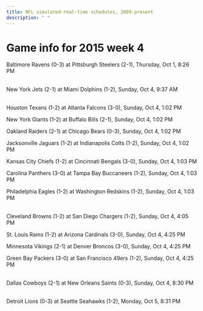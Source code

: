 ```yaml
---
title: NFL simulated-real-time schedules, 2009-present
description: " "
---
```


# Game info for 2015 week 4

Baltimore Ravens (0-3) at Pittsburgh Steelers (2-1), Thursday, Oct 1, 8:26 PM

<br/>New York Jets (2-1) at Miami Dolphins (1-2), Sunday, Oct 4, 9:37 AM

<br/>Houston Texans (1-2) at Atlanta Falcons (3-0), Sunday, Oct 4, 1:02 PM

New York Giants (1-2) at Buffalo Bills (2-1), Sunday, Oct 4, 1:02 PM

Oakland Raiders (2-1) at Chicago Bears (0-3), Sunday, Oct 4, 1:02 PM

Jacksonville Jaguars (1-2) at Indianapolis Colts (1-2), Sunday, Oct 4, 1:02 PM

Kansas City Chiefs (1-2) at Cincinnati Bengals (3-0), Sunday, Oct 4, 1:03 PM

Carolina Panthers (3-0) at Tampa Bay Buccaneers (1-2), Sunday, Oct 4, 1:03 PM

Philadelphia Eagles (1-2) at Washington Redskins (1-2), Sunday, Oct 4, 1:03 PM

<br/>Cleveland Browns (1-2) at San Diego Chargers (1-2), Sunday, Oct 4, 4:05 PM

St. Louis Rams (1-2) at Arizona Cardinals (3-0), Sunday, Oct 4, 4:25 PM

Minnesota Vikings (2-1) at Denver Broncos (3-0), Sunday, Oct 4, 4:25 PM

Green Bay Packers (3-0) at San Francisco 49ers (1-2), Sunday, Oct 4, 4:25 PM

<br/>Dallas Cowboys (2-1) at New Orleans Saints (0-3), Sunday, Oct 4, 8:30 PM

<br/>Detroit Lions (0-3) at Seattle Seahawks (1-2), Monday, Oct 5, 8:31 PM

